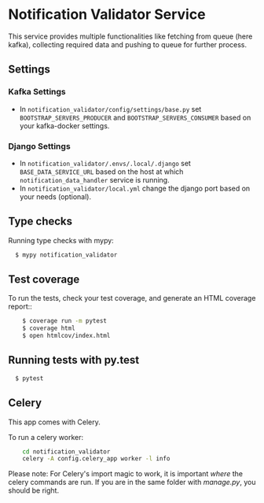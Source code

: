 # Notification Validator Service

This service provides multiple functionalities like fetching from queue (here kafka), collecting required data and pushing to queue for further process.


## Settings

### Kafka Settings

- In `notification_validator/config/settings/base.py` set `BOOTSTRAP_SERVERS_PRODUCER` and `BOOTSTRAP_SERVERS_CONSUMER` based on your kafka-docker settings.

### Django Settings

- In `notification_validator/.envs/.local/.django` set `BASE_DATA_SERVICE_URL` based on the host at which `notification_data_handler` service is running.
- In `notification_validator/local.yml` change the django port based on your needs (optional).


## Type checks

Running type checks with mypy:
```sh
  $ mypy notification_validator
```

## Test coverage

To run the tests, check your test coverage, and generate an HTML coverage report::
```sh
    $ coverage run -m pytest
    $ coverage html
    $ open htmlcov/index.html
```

## Running tests with py.test
```sh
  $ pytest
```

## Celery

This app comes with Celery.

To run a celery worker:

```sh
    cd notification_validator
    celery -A config.celery_app worker -l info
```

Please note: For Celery's import magic to work, it is important *where* the celery commands are run. If you are in the same folder with *manage.py*, you should be right.
